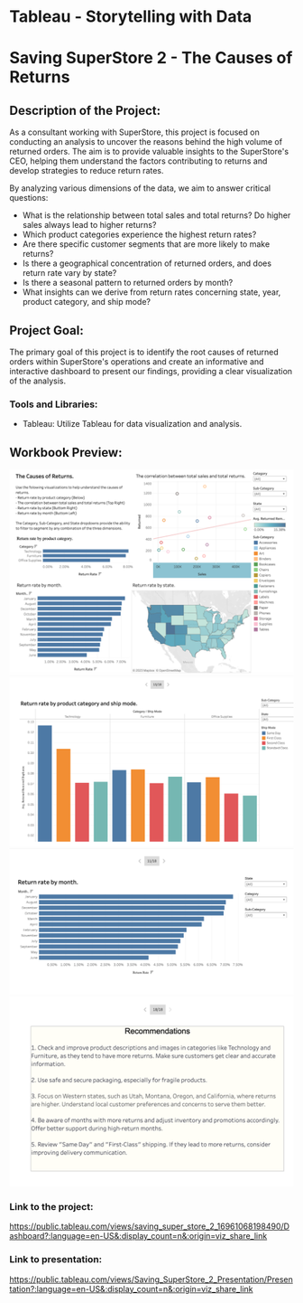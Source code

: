 # Tableau - Storytelling with Data

# Saving SuperStore 2 - The Causes of Returns


## Description of the Project:
As a consultant working with SuperStore, this project is focused on conducting an analysis to uncover the reasons behind the high volume of returned orders. The aim is to provide valuable insights to the SuperStore's CEO, helping them understand the factors contributing to returns and develop strategies to reduce return rates.

By analyzing various dimensions of the data, we aim to answer critical questions:
- What is the relationship between total sales and total returns? Do higher sales always lead to higher returns?
- Which product categories experience the highest return rates?
- Are there specific customer segments that are more likely to make returns?
- Is there a geographical concentration of returned orders, and does return rate vary by state?
- Is there a seasonal pattern to returned orders by month?
- What insights can we derive from return rates concerning state, year, product category, and ship mode?

## Project Goal:
The primary goal of this project is to identify the root causes of returned orders within SuperStore's operations and create an informative and interactive dashboard to present our findings, providing a clear visualization of the analysis.

### Tools and Libraries:
- Tableau: Utilize Tableau for data visualization and analysis.

## Workbook Preview:
![Sample Image](https://github.com/Kseniya-G/TripleTen_Projects/blob/main/Tableau%20-%20Saving%20SuperStore%202/Pics/1.png)
![Sample Image](https://github.com/Kseniya-G/TripleTen_Projects/blob/main/Tableau%20-%20Saving%20SuperStore%202/Pics/2.png)
![Sample Image](https://github.com/Kseniya-G/TripleTen_Projects/blob/main/Tableau%20-%20Saving%20SuperStore%202/Pics/3.png)
![Sample Image](https://github.com/Kseniya-G/TripleTen_Projects/blob/main/Tableau%20-%20Saving%20SuperStore%202/Pics/4.png)


### Link to the project:
https://public.tableau.com/views/saving_super_store_2_16961068198490/Dashboard?:language=en-US&:display_count=n&:origin=viz_share_link

###  Link to presentation:
https://public.tableau.com/views/Saving_SuperStore_2_Presentation/Presentation?:language=en-US&:display_count=n&:origin=viz_share_link
